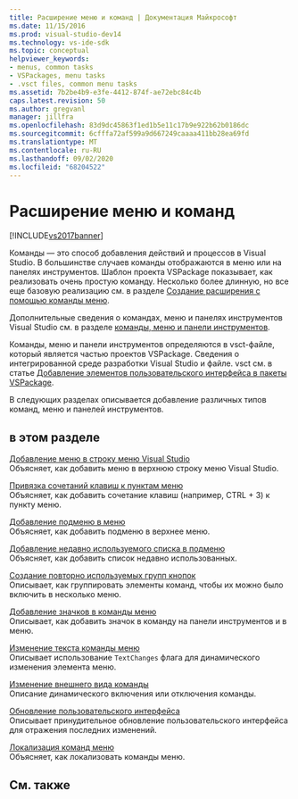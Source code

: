 ```yaml
---
title: Расширение меню и команд | Документация Майкрософт
ms.date: 11/15/2016
ms.prod: visual-studio-dev14
ms.technology: vs-ide-sdk
ms.topic: conceptual
helpviewer_keywords:
- menus, common tasks
- VSPackages, menu tasks
- .vsct files, common menu tasks
ms.assetid: 7b2be4b9-e3fe-4412-874f-ae72ebc84c4b
caps.latest.revision: 50
ms.author: gregvanl
manager: jillfra
ms.openlocfilehash: 83d9dc45863f1ed1b5e11c17b9e922b62b0186dc
ms.sourcegitcommit: 6cfffa72af599a9d667249caaaa411bb28ea69fd
ms.translationtype: MT
ms.contentlocale: ru-RU
ms.lasthandoff: 09/02/2020
ms.locfileid: "68204522"
---
```

# <a name="extending-menus-and-commands"></a>Расширение меню и команд
[!INCLUDE[vs2017banner](../includes/vs2017banner.md)]

Команды — это способ добавления действий и процессов в Visual Studio. В большинстве случаев команды отображаются в меню или на панелях инструментов. Шаблон проекта VSPackage показывает, как реализовать очень простую команду. Несколько более длинную, но все еще базовую реализацию см. в разделе [Создание расширения с помощью команды меню](../extensibility/creating-an-extension-with-a-menu-command.md).  
  
 Дополнительные сведения о командах, меню и панелях инструментов Visual Studio см. в разделе [команды, меню и панели инструментов](../extensibility/internals/commands-menus-and-toolbars.md).  
  
 Команды, меню и панели инструментов определяются в vsct-файле, который является частью проектов VSPackage. Сведения о интегрированной среде разработки Visual Studio и файле. vsct см. в статье [Добавление элементов пользовательского интерфейса в пакеты VSPackage](../extensibility/internals/how-vspackages-add-user-interface-elements.md).  
  
 В следующих разделах описывается добавление различных типов команд, меню и панелей инструментов.  
  
## <a name="in-this-section"></a>в этом разделе  
 [Добавление меню в строку меню Visual Studio](../extensibility/adding-a-menu-to-the-visual-studio-menu-bar.md)  
 Объясняет, как добавить меню в верхнюю строку меню Visual Studio.  
  
 [Привязка сочетаний клавиш к пунктам меню](../extensibility/binding-keyboard-shortcuts-to-menu-items.md)  
 Объясняет, как добавить сочетание клавиш (например, CTRL + 3) к пункту меню.  
  
 [Добавление подменю в меню](../extensibility/adding-a-submenu-to-a-menu.md)  
 Объясняет, как добавить подменю в верхнее меню.  
  
 [Добавление недавно используемого списка в подменю](../extensibility/adding-a-most-recently-used-list-to-a-submenu.md)  
 Объясняет, как добавить список недавно использованных.  
  
 [Создание повторно используемых групп кнопок](../extensibility/creating-reusable-groups-of-buttons.md)  
 Описывает, как группировать элементы команд, чтобы их можно было включить в несколько меню.  
  
 [Добавление значков в команды меню](../extensibility/adding-icons-to-menu-commands.md)  
 Описывает, как добавить значок в команду на панели инструментов и в меню.  
  
 [Изменение текста команды меню](../extensibility/changing-the-text-of-a-menu-command.md)  
 Описывает использование `TextChanges` флага для динамического изменения элемента меню.  
  
 [Изменение внешнего вида команды](../extensibility/changing-the-appearance-of-a-command.md)  
 Описание динамического включения или отключения команды.  
  
 [Обновление пользовательского интерфейса](../extensibility/updating-the-user-interface.md)  
 Описывает принудительное обновление пользовательского интерфейса для отражения последних изменений.  
  
 [Локализация команд меню](../extensibility/localizing-menu-commands.md)  
 Объясняет, как локализовать команды меню.  
  
## <a name="related-sections"></a>См. также
